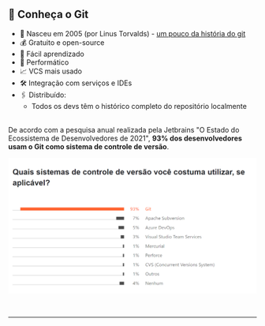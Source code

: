 ## 🌱 Conheça o Git

- 🐣 Nasceu em 2005 (por Linus Torvalds) - [um pouco da história do git](https://git-scm.com/book/en/v2/Getting-Started-A-Short-History-of-Git)
- 💰 Gratuito e open-source
- 📒 Fácil aprendizado
- 🐇 Performático
- 📈 VCS mais usado
- 🛠️ Integração com serviços e IDEs
- 🖇️ Distribuído:
  - Todos os devs têm o histórico completo do repositório localmente

<br/>
De acordo com a pesquisa anual realizada pela Jetbrains "O Estado do Ecossistema de Desenvolvedores de 2021", <b>93% dos desenvolvedores usam o Git como sistema de controle de versão</b>.

<br/>

![Pesquisa anual realizada pela Jetbrains "O Estado do Ecossistema de Desenvolvedores de 2021"](./../assets/images/research-02.png)

<br/>

---
